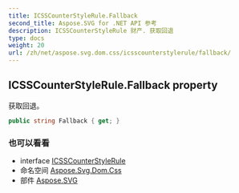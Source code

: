 ```yaml
---
title: ICSSCounterStyleRule.Fallback
second_title: Aspose.SVG for .NET API 参考
description: ICSSCounterStyleRule 财产. 获取回退
type: docs
weight: 20
url: /zh/net/aspose.svg.dom.css/icsscounterstylerule/fallback/
---
```

## ICSSCounterStyleRule.Fallback property

获取回退。

```csharp
public string Fallback { get; }
```

### 也可以看看

* interface [ICSSCounterStyleRule](../)
* 命名空间 [Aspose.Svg.Dom.Css](../../icsscounterstylerule/)
* 部件 [Aspose.SVG](../../../)


